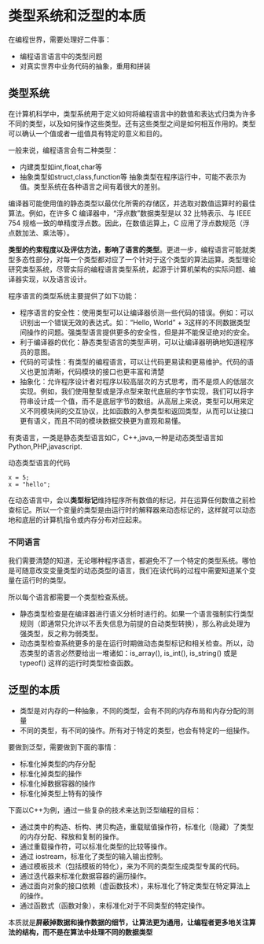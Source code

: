 # 类型系统和泛型的本质

在编程世界，需要处理好二件事：

- 编程语言语言中的类型问题
- 对真实世界中业务代码的抽象，重用和拼装

## 类型系统

在计算机科学中，类型系统用于定义如何将编程语言中的数值和表达式归类为许多不同的类型，以及如何操作这些类型。还有这些类型之间是如何相互作用的。类型可以确认一个值或者一组值具有特定的意义和目的。

一般来说，编程语言会有二种类型：
- 内建类型如int,float,char等
- 抽象类型如struct,class,function等
抽象类型在程序运行中，可能不表示为值。类型系统在各种语言之间有着很大的差别。

编译器可能使用值的静态类型以最优化所需的存储区，并选取对数值运算时的最佳算法。例如，在许多 C 编译器中，“浮点数”数据类型是以 32 比特表示、与 IEEE 754 规格一致的单精度浮点数。因此，在数值运算上，C 应用了浮点数规范（浮点数加法、乘法等）。

**类型的约束程度以及评估方法，影响了语言的类型**。更进一步，编程语言可能就类型多态性部分，对每一个类型都对应了一个针对于这个类型的算法运算。类型理论研究类型系统，尽管实际的编程语言类型系统，起源于计算机架构的实际问题、编译器实现，以及语言设计。

程序语言的类型系统主要提供了如下功能：
- 程序语言的安全性：使用类型可以让编译器侦测一些代码的错误。例如：可以识别出一个错误无效的表达式。如：“Hello, World” + 3这样的不同数据类型间操作的问题。强类型语言提供更多的安全性，但是并不能保证绝对的安全。
- 利于编译器的优化：静态类型语言的类型声明，可以让编译器明确地知道程序员的意图。
- 代码的可读性：有类型的编程语言，可以让代码更易读和更易维护。代码的语义也更加清晰，代码模块的接口也更丰富和清楚
- 抽象化：允许程序设计者对程序以较高层次的方式思考，而不是烦人的低层次实现。例如，我们使用整型或是浮点型来取代底层的字节实现，我们可以将字符串设计成一个值，而不是底层字节的数组。从高层上来说，类型可以用来定义不同模块间的交互协议，比如函数的入参类型和返回类型，从而可以让接口更有语义，而且不同的模块数据交换更为直观和易懂。

有类语言，一类是静态类型语言如C，C++,java,一种是动态类型语言如Python,PHP,javascript.

动态类型语言的代码
```
x = 5;
x = "hello";
```
在动态语言中，会以**类型标记**维持程序所有数值的标记，并在运算任何数值之前检查标记。所以一个变量的类型是由运行时的解释器来动态标记的，这样就可以动态地和底层的计算机指令或内存分布对应起来。

### 不同语言

我们需要清楚的知道，无论哪种程序语言，都避免不了一个特定的类型系统。哪怕是可随意改变变量类型的动态类型的语言，我们在读代码的过程中需要知道某个变量在运行时的类型。

所以每个语言都需要一个类型检查系统。
- 静态类型检查是在编译器进行语义分析时进行的。如果一个语言强制实行类型规则（即通常只允许以不丢失信息为前提的自动类型转换），那么称此处理为强类型，反之称为弱类型。
- 动态类型检查系统更多的是在运行时期做动态类型标记和相关检查。所以，动态类型的语言必然要给出一堆诸如：is_array(), is_int(), is_string() 或是 typeof() 这样的运行时类型检查函数。

## 泛型的本质

- 类型是对内存的一种抽象，不同的类型，会有不同的内存布局和内存分配的测量
- 不同的类型，有不同的操作。所有对于特定的类型，也会有特定的一组操作。

要做到泛型，需要做到下面的事情：
- 标准化掉类型的内存分配
- 标准化掉类型的操作
- 标准化掉数据容器的操作
- 标准化掉类型上特有的操作

下面以C++为例，通过一些复杂的技术来达到泛型编程的目标：
- 通过类中的构造、析构、拷贝构造，重载赋值操作符，标准化（隐藏）了类型的内存分配、释放和复制的操作。 
- 通过重载操作符，可以标准化类型的比较等操作。
- 通过 iostream，标准化了类型的输入输出控制。
- 通过模板技术（包括模板的特化），来为不同的类型生成类型专属的代码。
- 通过迭代器来标准化数据容器的遍历操作。
- 通过面向对象的接口依赖（虚函数技术），来标准化了特定类型在特定算法上的操作。
- 通过函数式（函数对象），来标准化对于不同类型的特定操作。

本质就是**屏蔽掉数据和操作数据的细节，让算法更为通用，让编程者更多地关注算法的结构，而不是在算法中处理不同的数据类型**